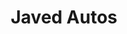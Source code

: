 ---
title: "Javed Autos"
url: /karachi/javed-autos-manghopir-rd-golimar-old-golimar/
shop: Allgemein
---